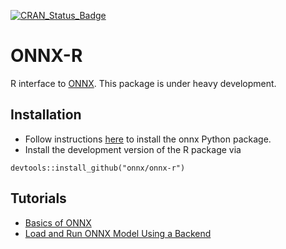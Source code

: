 [![CRAN_Status_Badge](http://www.r-pkg.org/badges/version/onnx)](https://cran.r-project.org/package=onnx)

# ONNX-R

R interface to [ONNX](https://github.com/onnx). This package is under heavy development.

## Installation

* Follow instructions [here](https://github.com/onnx/onnx#installation) to install the onnx Python package.
* Install the development version of the R package via

```
devtools::install_github("onnx/onnx-r")
```

## Tutorials

* [Basics of ONNX](https://github.com/onnx/onnx-r/blob/master/vignettes/basics.Rmd)
* [Load and Run ONNX Model Using a Backend](https://github.com/onnx/onnx-r/blob/master/vignettes/onnx_model_zoo.Rmd)
